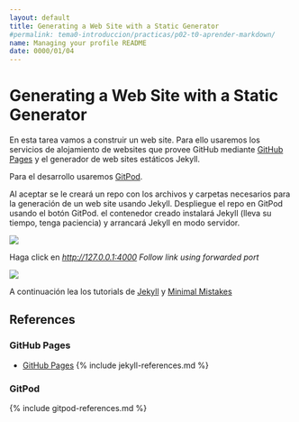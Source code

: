```yaml
---
layout: default
title: Generating a Web Site with a Static Generator
#permalink: tema0-introduccion/practicas/p02-t0-aprender-markdown/
name: Managing your profile README
date: 0000/01/04
---
```


# Generating a Web Site with a Static Generator

En esta tarea vamos a construir un web site. Para ello usaremos los servicios de alojamiento de websites que provee GitHub mediante [GitHub Pages](https://pages.github.com/) y el generador de web sites estáticos Jekyll.

Para el desarrollo usaremos [GitPod](https://www.gitpod.io/docs/getting-started).

Al aceptar se le creará un repo con los archivos y carpetas necesarios para la generación de un web site usando Jekyll. Despliegue el repo en GitPod usando el botón GitPod. el contenedor creado instalará Jekyll (lleva su tiempo, tenga paciencia) y arrancará Jekyll en modo servidor.

![]({{site.baseurl}}/assets/images/jekyll-serve.png)

Haga click en *http://127.0.0.1:4000 Follow link using forwarded port*

![]({{site.baseurl}}/assets/images/minimal-mistakes.png)

A continuación lea los tutorials de [Jekyll](https://jekyllrb.com/docs/) y [Minimal Mistakes](https://github.com/mmistakes)


## References

### GitHub Pages

* [GitHub Pages](https://pages.github.com/)
{% include jekyll-references.md %}

### GitPod

{% include gitpod-references.md %}

